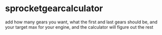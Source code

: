 # sprocketgearcalculator
add how many gears you want, what the first and last gears should be, and your target max for your engine, and the calculator will figure out the rest
